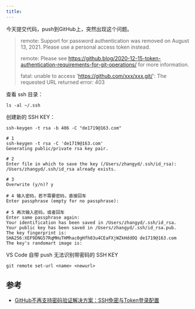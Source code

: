 ```yaml
---
title: 
---
```


今天提交代码，push到GitHub上，突然出现这个问题。

> remote: Support for password authentication was removed on August 13, 2021. Please use a personal access token instead.
>
>
> remote: Please see https://github.blog/2020-12-15-token-authentication-requirements-for-git-operations/ for more information.
>
>
> fatal: unable to access 'https://github.com/xxx/xxx.git/': The requested URL returned error: 403

查看 ssh 目录：

```shell
ls -al ~/.ssh
```

创建新的 SSH KEY：

```shell
ssh-keygen -t rsa -b 406 -C "de1719@163.com"
```

```shell
# 1
ssh-keygen -t rsa -C 'de1719@163.com'
Generating public/private rsa key pair.

# 2
Enter file in which to save the key (/Users/zhangyd/.ssh/id_rsa): 
/Users/zhangyd/.ssh/id_rsa already exists.

# 3
Overwrite (y/n)? y

# 4 输入密码，若不需要密码，直接回车
Enter passphrase (empty for no passphrase): 

# 5 再次输入密码，或者回车
Enter same passphrase again: 
Your identification has been saved in /Users/zhangyd/.ssh/id_rsa.
Your public key has been saved in /Users/zhangyd/.ssh/id_rsa.pub.
The key fingerprint is:
SHA256:XEF9DNG57RqMHuTHMhac0gHfh83u4CEaFXjWZkHddOQ de1719@163.com
The key's randomart image is:

```

VS Code 自带 push 无法识别带密码的 SSH KEY

```git
git remote set-url <name> <newurl>
```

## 参考

- [GitHub不再支持密码验证解决方案：SSH免密与Token登录配置](https://www.cnblogs.com/zhoulujun/p/15141608.html)
